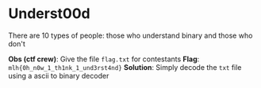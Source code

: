 # Underst00d

There are 10 types of people: those who understand
binary and those who don't



**Obs (ctf crew)**: Give the file `flag.txt` for contestants
**Flag**: `mlh{0h_n0w_1_th1nk_1_und3rst4nd}`
**Solution**: Simply decode the `txt` file using a ascii to binary decoder

